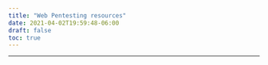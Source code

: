 ```yaml
---
title: "Web Pentesting resources"
date: 2021-04-02T19:59:48-06:00
draft: false
toc: true
---
```


---
